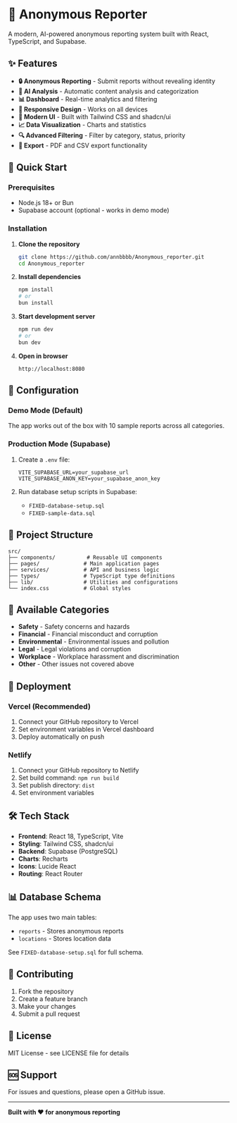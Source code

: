 # 🚨 Anonymous Reporter

A modern, AI-powered anonymous reporting system built with React, TypeScript, and Supabase.

## ✨ Features

- **🔒 Anonymous Reporting** - Submit reports without revealing identity
- **🤖 AI Analysis** - Automatic content analysis and categorization
- **📊 Dashboard** - Real-time analytics and filtering
- **📱 Responsive Design** - Works on all devices
- **🎨 Modern UI** - Built with Tailwind CSS and shadcn/ui
- **📈 Data Visualization** - Charts and statistics
- **🔍 Advanced Filtering** - Filter by category, status, priority
- **📄 Export** - PDF and CSV export functionality

## 🚀 Quick Start

### Prerequisites
- Node.js 18+ or Bun
- Supabase account (optional - works in demo mode)

### Installation

1. **Clone the repository**
   ```bash
   git clone https://github.com/annbbbb/Anonymous_reporter.git
   cd Anonymous_reporter
   ```

2. **Install dependencies**
   ```bash
   npm install
   # or
   bun install
   ```

3. **Start development server**
   ```bash
   npm run dev
   # or
   bun dev
   ```

4. **Open in browser**
   ```
   http://localhost:8080
   ```

## 🔧 Configuration

### Demo Mode (Default)
The app works out of the box with 10 sample reports across all categories.

### Production Mode (Supabase)
1. Create a `.env` file:
   ```env
   VITE_SUPABASE_URL=your_supabase_url
   VITE_SUPABASE_ANON_KEY=your_supabase_anon_key
   ```

2. Run database setup scripts in Supabase:
   - `FIXED-database-setup.sql`
   - `FIXED-sample-data.sql`

## 📁 Project Structure

```
src/
├── components/          # Reusable UI components
├── pages/              # Main application pages
├── services/           # API and business logic
├── types/              # TypeScript type definitions
├── lib/                # Utilities and configurations
└── index.css           # Global styles
```

## 🎯 Available Categories

- **Safety** - Safety concerns and hazards
- **Financial** - Financial misconduct and corruption
- **Environmental** - Environmental issues and pollution
- **Legal** - Legal violations and corruption
- **Workplace** - Workplace harassment and discrimination
- **Other** - Other issues not covered above

## 🚀 Deployment

### Vercel (Recommended)
1. Connect your GitHub repository to Vercel
2. Set environment variables in Vercel dashboard
3. Deploy automatically on push

### Netlify
1. Connect your GitHub repository to Netlify
2. Set build command: `npm run build`
3. Set publish directory: `dist`
4. Set environment variables

## 🛠️ Tech Stack

- **Frontend**: React 18, TypeScript, Vite
- **Styling**: Tailwind CSS, shadcn/ui
- **Backend**: Supabase (PostgreSQL)
- **Charts**: Recharts
- **Icons**: Lucide React
- **Routing**: React Router

## 📊 Database Schema

The app uses two main tables:
- `reports` - Stores anonymous reports
- `locations` - Stores location data

See `FIXED-database-setup.sql` for full schema.

## 🤝 Contributing

1. Fork the repository
2. Create a feature branch
3. Make your changes
4. Submit a pull request

## 📄 License

MIT License - see LICENSE file for details

## 🆘 Support

For issues and questions, please open a GitHub issue.

---

**Built with ❤️ for anonymous reporting**